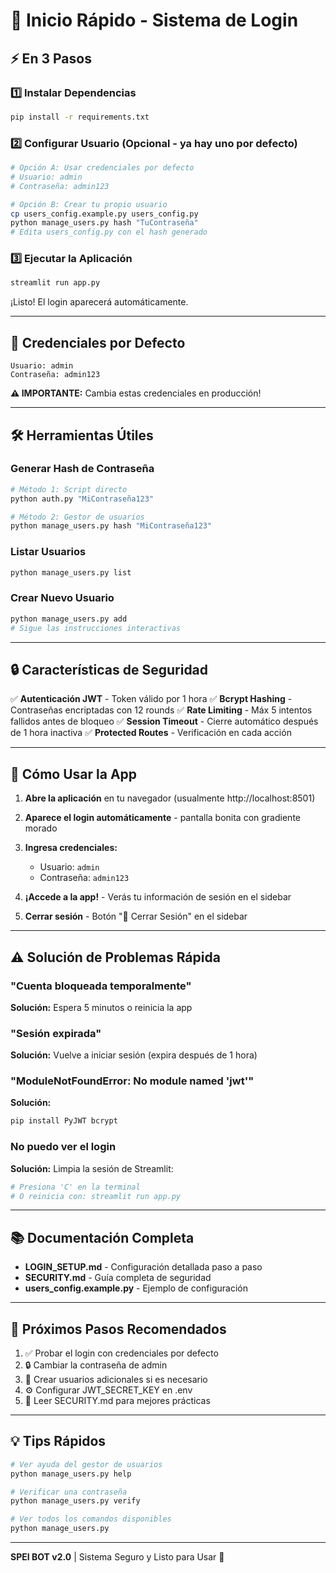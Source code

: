 # 🚀 Inicio Rápido - Sistema de Login

## ⚡ En 3 Pasos

### 1️⃣ Instalar Dependencias

```bash
pip install -r requirements.txt
```

### 2️⃣ Configurar Usuario (Opcional - ya hay uno por defecto)

```bash
# Opción A: Usar credenciales por defecto
# Usuario: admin
# Contraseña: admin123

# Opción B: Crear tu propio usuario
cp users_config.example.py users_config.py
python manage_users.py hash "TuContraseña"
# Edita users_config.py con el hash generado
```

### 3️⃣ Ejecutar la Aplicación

```bash
streamlit run app.py
```

¡Listo! El login aparecerá automáticamente.

---

## 🔑 Credenciales por Defecto

```
Usuario: admin
Contraseña: admin123
```

**⚠️ IMPORTANTE:** Cambia estas credenciales en producción!

---

## 🛠️ Herramientas Útiles

### Generar Hash de Contraseña

```bash
# Método 1: Script directo
python auth.py "MiContraseña123"

# Método 2: Gestor de usuarios
python manage_users.py hash "MiContraseña123"
```

### Listar Usuarios

```bash
python manage_users.py list
```

### Crear Nuevo Usuario

```bash
python manage_users.py add
# Sigue las instrucciones interactivas
```

---

## 🔒 Características de Seguridad

✅ **Autenticación JWT** - Token válido por 1 hora
✅ **Bcrypt Hashing** - Contraseñas encriptadas con 12 rounds
✅ **Rate Limiting** - Máx 5 intentos fallidos antes de bloqueo
✅ **Session Timeout** - Cierre automático después de 1 hora inactiva
✅ **Protected Routes** - Verificación en cada acción

---

## 📱 Cómo Usar la App

1. **Abre la aplicación** en tu navegador (usualmente http://localhost:8501)

2. **Aparece el login automáticamente** - pantalla bonita con gradiente morado

3. **Ingresa credenciales:**
   - Usuario: `admin`
   - Contraseña: `admin123`

4. **¡Accede a la app!** - Verás tu información de sesión en el sidebar

5. **Cerrar sesión** - Botón "🚪 Cerrar Sesión" en el sidebar

---

## ⚠️ Solución de Problemas Rápida

### "Cuenta bloqueada temporalmente"
**Solución:** Espera 5 minutos o reinicia la app

### "Sesión expirada"
**Solución:** Vuelve a iniciar sesión (expira después de 1 hora)

### "ModuleNotFoundError: No module named 'jwt'"
**Solución:**
```bash
pip install PyJWT bcrypt
```

### No puedo ver el login
**Solución:** Limpia la sesión de Streamlit:
```bash
# Presiona 'C' en la terminal
# O reinicia con: streamlit run app.py
```

---

## 📚 Documentación Completa

- **LOGIN_SETUP.md** - Configuración detallada paso a paso
- **SECURITY.md** - Guía completa de seguridad
- **users_config.example.py** - Ejemplo de configuración

---

## 🎯 Próximos Pasos Recomendados

1. ✅ Probar el login con credenciales por defecto
2. 🔒 Cambiar la contraseña de admin
3. 📝 Crear usuarios adicionales si es necesario
4. ⚙️ Configurar JWT_SECRET_KEY en .env
5. 📖 Leer SECURITY.md para mejores prácticas

---

## 💡 Tips Rápidos

```bash
# Ver ayuda del gestor de usuarios
python manage_users.py help

# Verificar una contraseña
python manage_users.py verify

# Ver todos los comandos disponibles
python manage_users.py
```

---

**SPEI BOT v2.0** | Sistema Seguro y Listo para Usar 🚀
